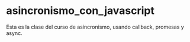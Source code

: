 # asincronismo_con_javascript
Esta es la clase del curso de asincronismo, usando callback, promesas y async.
